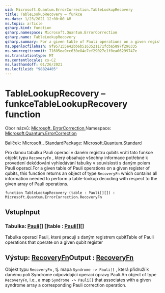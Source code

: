 ```yaml
---
uid: Microsoft.Quantum.ErrorCorrection.TableLookupRecovery
title: TableLookupRecovery – funkce
ms.date: 1/23/2021 12:00:00 AM
ms.topic: article
qsharp.kind: function
qsharp.namespace: Microsoft.Quantum.ErrorCorrection
qsharp.name: TableLookupRecovery
qsharp.summary: For a given table of Pauli operations on a given register of qubits, this function returns an object of type `RecoveryFn` which contains all information needed to perform a table-lookup decoding with respect to the given array of Pauli operations.
ms.openlocfilehash: 9f957155e42bb6b5163521171fcba5897f290335
ms.sourcegitcommit: 71605ea9cc630e84e7ef29027e1f0ea06299747e
ms.translationtype: MT
ms.contentlocale: cs-CZ
ms.lasthandoff: 01/26/2021
ms.locfileid: "98824405"
---
```

# <a name="tablelookuprecovery-function"></a><span data-ttu-id="6fa6c-102">TableLookupRecovery – funkce</span><span class="sxs-lookup"><span data-stu-id="6fa6c-102">TableLookupRecovery function</span></span>

<span data-ttu-id="6fa6c-103">Obor názvů: [Microsoft. ErrorCorrection.](xref:Microsoft.Quantum.ErrorCorrection)</span><span class="sxs-lookup"><span data-stu-id="6fa6c-103">Namespace: [Microsoft.Quantum.ErrorCorrection](xref:Microsoft.Quantum.ErrorCorrection)</span></span>

<span data-ttu-id="6fa6c-104">Balíček: [Microsoft.. Standard](https://nuget.org/packages/Microsoft.Quantum.Standard)</span><span class="sxs-lookup"><span data-stu-id="6fa6c-104">Package: [Microsoft.Quantum.Standard](https://nuget.org/packages/Microsoft.Quantum.Standard)</span></span>


<span data-ttu-id="6fa6c-105">Pro danou tabulku Pauli operací v daném registru qubits vrátí tato funkce objekt typu `RecoveryFn` , který obsahuje všechny informace potřebné k provedení dekódování vyhledávání tabulky v souvislosti s daným polem Pauli operací.</span><span class="sxs-lookup"><span data-stu-id="6fa6c-105">For a given table of Pauli operations on a given register of qubits, this function returns an object of type `RecoveryFn` which contains all information needed to perform a table-lookup decoding with respect to the given array of Pauli operations.</span></span>

```qsharp
function TableLookupRecovery (table : Pauli[][]) : Microsoft.Quantum.ErrorCorrection.RecoveryFn
```


## <a name="input"></a><span data-ttu-id="6fa6c-106">Vstup</span><span class="sxs-lookup"><span data-stu-id="6fa6c-106">Input</span></span>

### <a name="table--pauli"></a><span data-ttu-id="6fa6c-107">Tabulka: [Pauli](xref:microsoft.quantum.lang-ref.pauli)[] []</span><span class="sxs-lookup"><span data-stu-id="6fa6c-107">table : [Pauli](xref:microsoft.quantum.lang-ref.pauli)[][]</span></span>

<span data-ttu-id="6fa6c-108">Tabulka operací Pauli, které pracují s daným registrem qubit</span><span class="sxs-lookup"><span data-stu-id="6fa6c-108">Table of Pauli operations that operate on a given qubit register</span></span>



## <a name="output--recoveryfn"></a><span data-ttu-id="6fa6c-109">Výstup: [RecoveryFn](xref:Microsoft.Quantum.ErrorCorrection.RecoveryFn)</span><span class="sxs-lookup"><span data-stu-id="6fa6c-109">Output : [RecoveryFn](xref:Microsoft.Quantum.ErrorCorrection.RecoveryFn)</span></span>

<span data-ttu-id="6fa6c-110">Objekt typu `RecoveryFn` , tj. mapa `Syndrome -> Pauli[]` , která přidruží k danému poli Syndrome odpovídající operaci opravy Pauli.</span><span class="sxs-lookup"><span data-stu-id="6fa6c-110">An object of type `RecoveryFn`, i.e., a map `Syndrome -> Pauli[]` that associates with a given syndrome array a corresponding Pauli correction operation.</span></span>